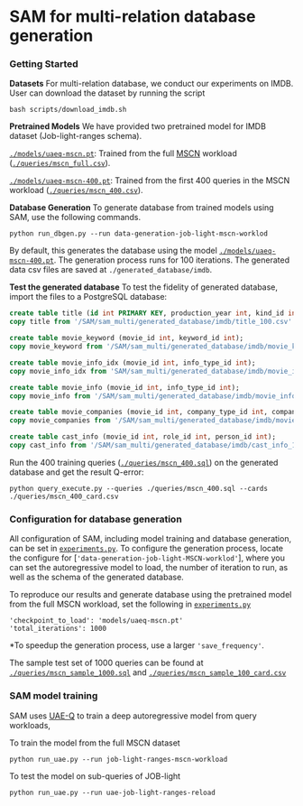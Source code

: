 # SAM for multi-relation database generation
### Getting Started

**Datasets** For multi-relation database, we conduct our experiments on IMDB. User can download the dataset by running the script
```
bash scripts/download_imdb.sh
```
**Pretrained Models** We have provided two pretrained model for IMDB dataset (Job-light-ranges schema). 

[`./models/uaeq-mscn.pt`](./models/uaeq-mscn.pt): Trained from the full [MSCN](https://github.com/andreaskipf/learnedcardinalities) workload ([`./queries/mscn_full.csv`](./queries/mscn_full.csv)).

[`./models/uaeq-mscn-400.pt`](./models/uaeq-mscn.pt): Trained from the first 400 queries in the MSCN workload ([`./queries/mscn_400.csv`](./queries/mscn_400.csv)).

**Database Generation** To generate database from trained models using SAM, use the following commands.
```
python run_dbgen.py --run data-generation-job-light-mscn-worklod
```
By default, this generates the database using the model [`./models/uaeq-mscn-400.pt`](./models/uaeq-mscn.pt). The generation process runs for 100 iterations. The generated data csv files are saved at `./generated_database/imdb`.

**Test the generated database** To test the fidelity of generated database, import the files to a PostgreSQL database:
```sql
create table title (id int PRIMARY KEY, production_year int, kind_id int);
copy title from '/SAM/sam_multi/generated_database/imdb/title_100.csv' delimiter ',' header csv;

create table movie_keyword (movie_id int, keyword_id int);
copy movie_keyword from '/SAM/sam_multi/generated_database/imdb/movie_keyword_100.csv' delimiter ',' header csv;

create table movie_info_idx (movie_id int, info_type_id int);
copy movie_info_idx from 'SAM/sam_multi/generated_database/imdb/movie_info_idx_100.csv' delimiter ',' header csv;

create table movie_info (movie_id int, info_type_id int);
copy movie_info from '/SAM/sam_multi/generated_database/imdb/movie_info_100.csv' delimiter ',' header csv;

create table movie_companies (movie_id int, company_type_id int, company_id int);
copy movie_companies from '/SAM/sam_multi/generated_database/imdb/movie_companies_100.csv' delimiter ',' header csv;

create table cast_info (movie_id int, role_id int, person_id int);
copy cast_info from '/SAM/sam_multi/generated_database/imdb/cast_info_100.csv' delimiter ',' header csv;
```

Run the 400 training queries ([`./queries/mscn_400.sql`](./queries/mscn_400.sql)) on the generated database and get the result Q-error:
```
python query_execute.py --queries ./queries/mscn_400.sql --cards ./queries/mscn_400_card.csv
```

### Configuration for database generation

All configuration of SAM, including model training and database generation, can be set in [`experiments.py`](./experiments.py). To configure the generation process, locate the configure for [`'data-generation-job-light-MSCN-worklod'`], where you can set the autoregressive model to load, the number of iteration to run, as well as the schema of the generated database.

To reproduce our results and generate database using the pretrained model from the full MSCN workload, set the following in [`experiments.py`](./experiments.py)
```
'checkpoint_to_load': 'models/uaeq-mscn.pt'
'total_iterations': 1000
```

*To speedup the generation process, use a larger `'save_frequency'`.

The sample test set of 1000 queries can be found at [`./queries/mscn_sample_1000.sql`](./queries/mscn_sample_1000.sql) and [`./queries/mscn_sample_100_card.csv`](./queries/mscn_sample_1000_card.csv)

### SAM model training
SAM uses [UAE-Q](https://github.com/pagegitss/UAE) to train a deep autoregressive model from query workloads, 

To train the model from the full MSCN dataset
```
python run_uae.py --run job-light-ranges-mscn-workload
```

To test the model on sub-queries of JOB-light
```
python run_uae.py --run uae-job-light-ranges-reload
```
